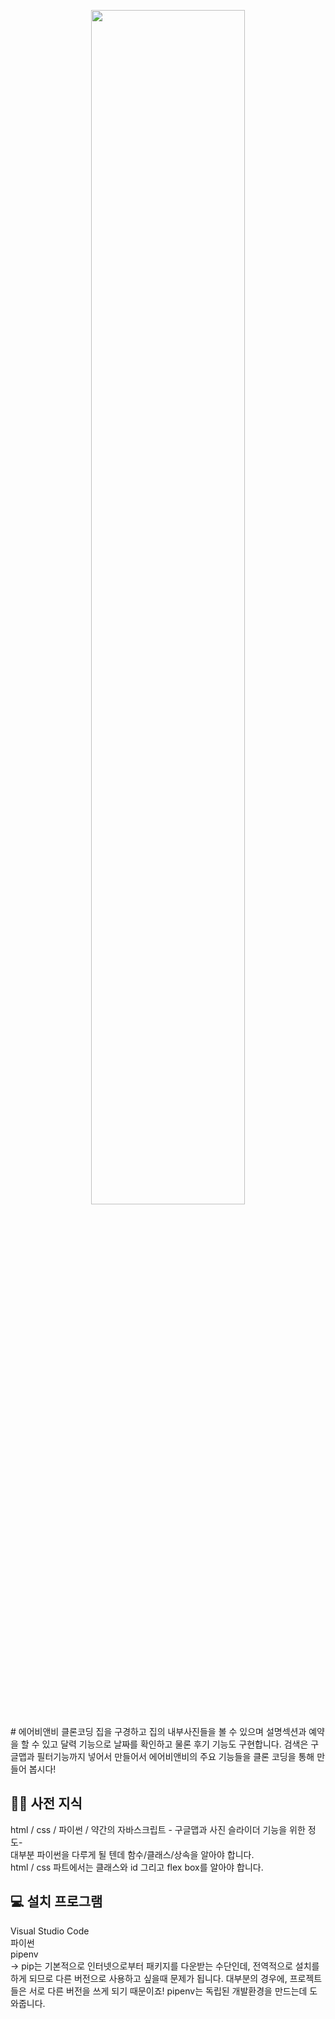 <p align="center"><img src = 'https://cdn.pixabay.com/photo/2016/11/08/04/46/jetty-1807471_1280.jpg' width="70%" height="70%"></p>
# 에어비앤비 클론코딩
집을 구경하고 집의 내부사진들을 볼 수 있으며 설명섹션과 예약을 할 수 있고 달력 기능으로  날짜를 확인하고 물론 후기 기능도 구현합니다.  검색은 구글맵과  필터기능까지 넣어서 만들어서 에어비앤비의 주요 기능들을 클론 코딩을 통해 만들어 봅시다!

## 👩‍🏫 사전 지식
html / css / 파이썬 / 약간의 자바스크립트 - 구글맵과 사진 슬라이더 기능을 위한 정도-  
대부분 파이썬을 다루게 될 텐데 함수/클래스/상속을 알아야 합니다.  
html / css 파트에서는 클래스와 id 그리고 flex box를  알아야 합니다.  

## 💻 설치 프로그램
Visual Studio Code  
파이썬  
pipenv  
-> pip는 기본적으로 인터넷으로부터 패키지를 다운받는 수단인데, 전역적으로 설치를 하게 되므로 다른 버전으로 사용하고 싶을때 문제가 됩니다. 대부분의 경우에, 프로젝트들은 서로 다른 버전을 쓰게 되기 때문이죠! pipenv는 독립된 개발환경을 만드는데 도와줍니다. 

